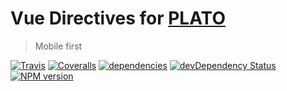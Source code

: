 # Vue Directives for [PLATO](https://github.com/platojs/plato)

> Mobile first

[![Travis](https://img.shields.io/travis/platojs/directives.svg?style=flat-square)](https://travis-ci.org/platojs/directives)
[![Coveralls](https://img.shields.io/coveralls/platojs/directives.svg?style=flat-square)](https://coveralls.io/github/platojs/directives)
[![dependencies](https://david-dm.org/platojs/directives.svg?style=flat-square)](https://david-dm.org/platojs/directives)
[![devDependency Status](https://david-dm.org/platojs/directives/dev-status.svg?style=flat-square)](https://david-dm.org/platojs/directives?type=dev)
[![NPM version](https://img.shields.io/npm/v/plato-directives.svg?style=flat-square)](https://npmjs.org/package/plato-directives)
